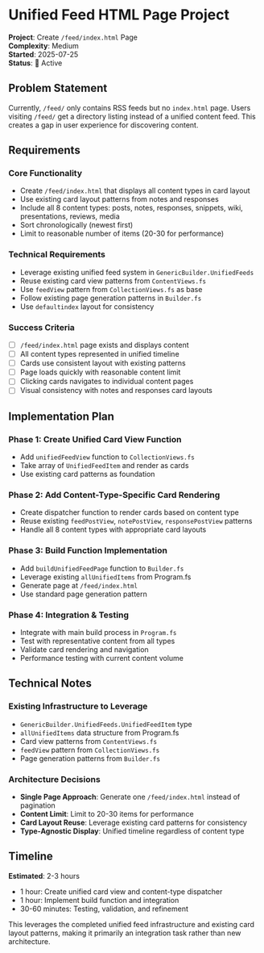 # Unified Feed HTML Page Project

**Project**: Create `/feed/index.html` Page  
**Complexity**: Medium  
**Started**: 2025-07-25  
**Status**: 🎯 Active  

## Problem Statement

Currently, `/feed/` only contains RSS feeds but no `index.html` page. Users visiting `/feed/` get a directory listing instead of a unified content feed. This creates a gap in user experience for discovering content.

## Requirements

### Core Functionality
- Create `/feed/index.html` that displays all content types in card layout
- Use existing card layout patterns from notes and responses
- Include all 8 content types: posts, notes, responses, snippets, wiki, presentations, reviews, media
- Sort chronologically (newest first) 
- Limit to reasonable number of items (20-30 for performance)

### Technical Requirements
- Leverage existing unified feed system in `GenericBuilder.UnifiedFeeds`
- Reuse existing card view patterns from `ContentViews.fs`
- Use `feedView` pattern from `CollectionViews.fs` as base
- Follow existing page generation patterns in `Builder.fs`
- Use `defaultindex` layout for consistency

### Success Criteria
- [ ] `/feed/index.html` page exists and displays content
- [ ] All content types represented in unified timeline
- [ ] Cards use consistent layout with existing patterns
- [ ] Page loads quickly with reasonable content limit
- [ ] Clicking cards navigates to individual content pages
- [ ] Visual consistency with notes and responses card layouts

## Implementation Plan

### Phase 1: Create Unified Card View Function
- Add `unifiedFeedView` function to `CollectionViews.fs`
- Take array of `UnifiedFeedItem` and render as cards
- Use existing card patterns as foundation

### Phase 2: Add Content-Type-Specific Card Rendering  
- Create dispatcher function to render cards based on content type
- Reuse existing `feedPostView`, `notePostView`, `responsePostView` patterns
- Handle all 8 content types with appropriate card layouts

### Phase 3: Build Function Implementation
- Add `buildUnifiedFeedPage` function to `Builder.fs`  
- Leverage existing `allUnifiedItems` from Program.fs
- Generate page at `/feed/index.html`
- Use standard page generation pattern

### Phase 4: Integration & Testing
- Integrate with main build process in `Program.fs`
- Test with representative content from all types
- Validate card rendering and navigation
- Performance testing with current content volume

## Technical Notes

### Existing Infrastructure to Leverage
- `GenericBuilder.UnifiedFeeds.UnifiedFeedItem` type
- `allUnifiedItems` data structure from Program.fs
- Card view patterns from `ContentViews.fs`
- `feedView` pattern from `CollectionViews.fs`
- Page generation patterns from `Builder.fs`

### Architecture Decisions
- **Single Page Approach**: Generate one `/feed/index.html` instead of pagination
- **Content Limit**: Limit to 20-30 items for performance
- **Card Layout Reuse**: Leverage existing card patterns for consistency
- **Type-Agnostic Display**: Unified timeline regardless of content type

## Timeline

**Estimated**: 2-3 hours
- 1 hour: Create unified card view and content-type dispatcher
- 1 hour: Implement build function and integration  
- 30-60 minutes: Testing, validation, and refinement

This leverages the completed unified feed infrastructure and existing card layout patterns, making it primarily an integration task rather than new architecture.
